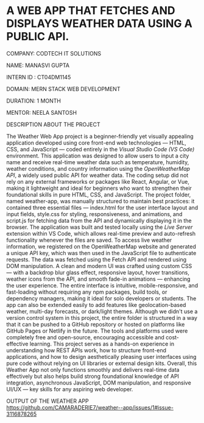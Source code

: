 

# A WEB APP THAT FETCHES AND DISPLAYS WEATHER DATA USING A PUBLIC API.


COMPANY: CODTECH IT SOLUTIONS 

NAME: MANASVI GUPTA

INTERN ID : CT04DM1145

DOMAIN: MERN STACK WEB DEVELOPMENT 

DURATION: 1 MONTH 

MENTOR: NEELA SANTOSH 



DESCRIPTION ABOUT THE PROJECT 


The Weather Web App project is a beginner-friendly yet visually appealing application developed using core front-end web technologies — HTML, CSS, and JavaScript — coded entirely in the *Visual Studio Code (VS Code)* environment. This application was designed to allow users to input a city name and receive real-time weather data such as temperature, humidity, weather conditions, and country information using the *OpenWeatherMap API*, a widely used public API for weather data. The coding setup did not rely on any external frameworks or packages like React, Angular, or Vue, making it lightweight and ideal for beginners who want to strengthen their foundational skills in pure HTML, CSS, and JavaScript. The project folder, named weather-app, was manually structured to maintain best practices: it contained three essential files — index.html for the user interface layout and input fields, style.css for styling, responsiveness, and animations, and script.js for fetching data from the API and dynamically displaying it in the browser. The application was built and tested locally using the *Live Server* extension within VS Code, which allows real-time preview and auto-refresh functionality whenever the files are saved. To access live weather information, we registered on the OpenWeatherMap website and generated a unique API key, which was then used in the JavaScript file to authenticate requests. The data was fetched using the Fetch API and rendered using DOM manipulation. A clean and modern UI was crafted using custom CSS — with a backdrop blur glass effect, responsive layout, hover transitions, weather icons from the API, and smooth fade-in animations — enhancing the user experience. The entire interface is intuitive, mobile-responsive, and fast-loading without requiring any npm packages, build tools, or dependency managers, making it ideal for solo developers or students. The app can also be extended easily to add features like geolocation-based weather, multi-day forecasts, or dark/light themes. Although we didn't use a version control system in this project, the entire folder is structured in a way that it can be pushed to a GitHub repository or hosted on platforms like GitHub Pages or Netlify in the future. The tools and platforms used were completely free and open-source, encouraging accessible and cost-effective learning. This project serves as a hands-on experience in understanding how REST APIs work, how to structure front-end applications, and how to design aesthetically pleasing user interfaces using pure code without relying on UI libraries or external design kits. Overall, this Weather App not only functions smoothly and delivers real-time data effectively but also helps build strong foundational knowledge of API integration, asynchronous JavaScript, DOM manipulation, and responsive UI/UX — key skills for any aspiring web developer.





OUTPUT OF THE WEATHER APP
https://github.com/CAMARADERIE7/weather--app/issues/1#issue-3116878265
